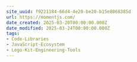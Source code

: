 ```yaml
---
site_uuid: f9221184-66d4-4e20-be20-b15e8068385d
url: https://momentjs.com/
date_created: 2025-03-20T00:00:00.000Z
date_modified: 2025-03-24T00:00:00.000Z
tags:
- Code-Libraries
- JavaScript-Ecosystem
- Lego-Kit-Engineering-Tools
---
```








